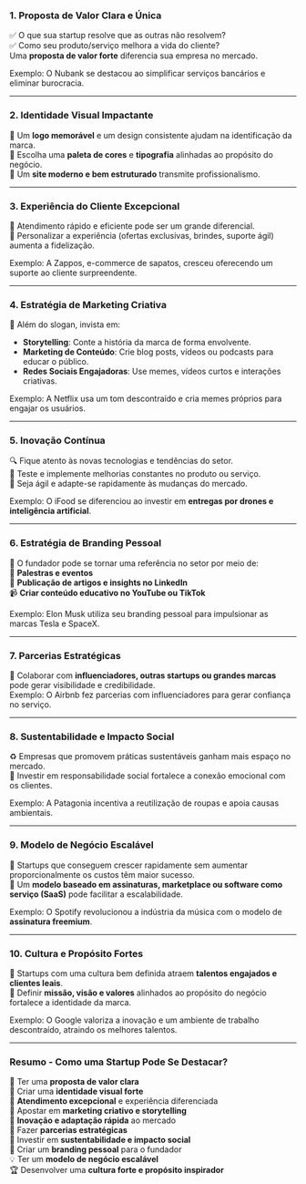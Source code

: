 ### **1. Proposta de Valor Clara e Única**  
✅ O que sua startup resolve que as outras não resolvem?  
✅ Como seu produto/serviço melhora a vida do cliente?  
Uma **proposta de valor forte** diferencia sua empresa no mercado.  

Exemplo: O Nubank se destacou ao simplificar serviços bancários e eliminar burocracia.  

---

### **2. Identidade Visual Impactante**  
📌 Um **logo memorável** e um design consistente ajudam na identificação da marca.  
📌 Escolha uma **paleta de cores** e **tipografia** alinhadas ao propósito do negócio.  
📌 Um **site moderno e bem estruturado** transmite profissionalismo.  

---

### **3. Experiência do Cliente Excepcional**  
🚀 Atendimento rápido e eficiente pode ser um grande diferencial.  
🎁 Personalizar a experiência (ofertas exclusivas, brindes, suporte ágil) aumenta a fidelização.  

Exemplo: A Zappos, e-commerce de sapatos, cresceu oferecendo um suporte ao cliente surpreendente.  

---

### **4. Estratégia de Marketing Criativa**  
📣 Além do slogan, invista em:  
- **Storytelling**: Conte a história da marca de forma envolvente.  
- **Marketing de Conteúdo**: Crie blog posts, vídeos ou podcasts para educar o público.  
- **Redes Sociais Engajadoras**: Use memes, vídeos curtos e interações criativas.  

Exemplo: A Netflix usa um tom descontraído e cria memes próprios para engajar os usuários.  

---

### **5. Inovação Contínua**  
🔍 Fique atento às novas tecnologias e tendências do setor.  
📌 Teste e implemente melhorias constantes no produto ou serviço.  
🔄 Seja ágil e adapte-se rapidamente às mudanças do mercado.  

Exemplo: O iFood se diferenciou ao investir em **entregas por drones e inteligência artificial**.  

---

### **6. Estratégia de Branding Pessoal**  
👤 O fundador pode se tornar uma referência no setor por meio de:  
📢 **Palestras e eventos**  
📄 **Publicação de artigos e insights no LinkedIn**  
📹 **Criar conteúdo educativo no YouTube ou TikTok**  

Exemplo: Elon Musk utiliza seu branding pessoal para impulsionar as marcas Tesla e SpaceX.  

---

### **7. Parcerias Estratégicas**  
🤝 Colaborar com **influenciadores, outras startups ou grandes marcas** pode gerar visibilidade e credibilidade.  
Exemplo: O Airbnb fez parcerias com influenciadores para gerar confiança no serviço.  

---

### **8. Sustentabilidade e Impacto Social**  
♻️ Empresas que promovem práticas sustentáveis ganham mais espaço no mercado.  
💚 Investir em responsabilidade social fortalece a conexão emocional com os clientes.  

Exemplo: A Patagonia incentiva a reutilização de roupas e apoia causas ambientais.  

---

### **9. Modelo de Negócio Escalável**  
🚀 Startups que conseguem crescer rapidamente sem aumentar proporcionalmente os custos têm maior sucesso.  
🔹 Um **modelo baseado em assinaturas, marketplace ou software como serviço (SaaS)** pode facilitar a escalabilidade.  

Exemplo: O Spotify revolucionou a indústria da música com o modelo de **assinatura freemium**.  

---

### **10. Cultura e Propósito Fortes**  
👥 Startups com uma cultura bem definida atraem **talentos engajados e clientes leais**.  
🔹 Definir **missão, visão e valores** alinhados ao propósito do negócio fortalece a identidade da marca.  

Exemplo: O Google valoriza a inovação e um ambiente de trabalho descontraído, atraindo os melhores talentos.  

---

### **Resumo - Como uma Startup Pode Se Destacar?**  
🔹 Ter uma **proposta de valor clara**  
🎨 Criar uma **identidade visual forte**  
💬 **Atendimento excepcional** e experiência diferenciada  
📣 Apostar em **marketing criativo e storytelling**  
🚀 **Inovação e adaptação rápida** ao mercado  
🤝 Fazer **parcerias estratégicas**  
🌱 Investir em **sustentabilidade e impacto social**  
📢 Criar um **branding pessoal** para o fundador  
💡 Ter um **modelo de negócio escalável**  
🏆 Desenvolver uma **cultura forte e propósito inspirador**  

